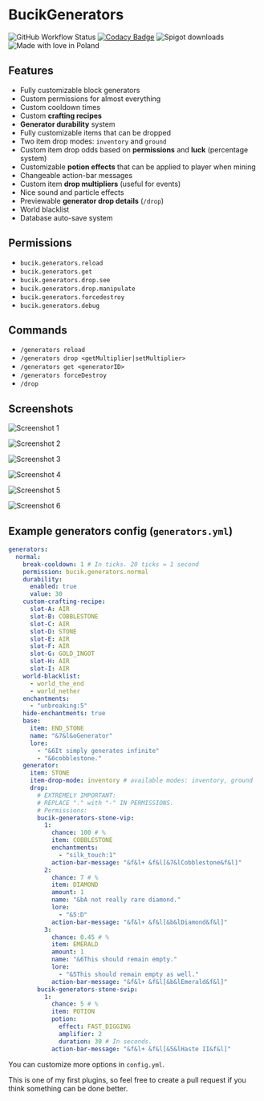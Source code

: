 # BucikGenerators

![GitHub Workflow Status](https://github.com/workonfire/BucikGenerators/workflows/Java%20CI%20with%20Maven/badge.svg)
[![Codacy Badge](https://app.codacy.com/project/badge/Grade/567c8bfa9c6b432f8b872fd59b6e7d90)](https://www.codacy.com/manual/workonfire/BucikGenerators?utm_source=github.com&amp;utm_medium=referral&amp;utm_content=workonfire/BucikGenerators&amp;utm_campaign=Badge_Grade)
![Spigot downloads](https://img.shields.io/spiget/downloads/80180)
![Made with love in Poland](https://madewithlove.now.sh/pl?heart=true)

## Features
- Fully customizable block generators
- Custom permissions for almost everything
- Custom cooldown times
- Custom **crafting recipes**
- **Generator durability** system
- Fully customizable items that can be dropped
- Two item drop modes: `inventory` and `ground`
- Custom item drop odds based on **permissions** and **luck** (percentage system)
- Customizable **potion effects** that can be applied to player when mining
- Changeable action-bar messages
- Custom item **drop multipliers** (useful for events)
- Nice sound and particle effects
- Previewable **generator drop details** (`/drop`)
- World blacklist
- Database auto-save system

## Permissions
- `bucik.generators.reload`
- `bucik.generators.get`
- `bucik.generators.drop.see`
- `bucik.generators.drop.manipulate`
- `bucik.generators.forcedestroy`
- `bucik.generators.debug`
  
## Commands
- `/generators reload`
- `/generators drop <getMultiplier|setMultiplier>`
- `/generators get <generatorID>`
- `/generators forceDestroy`
- `/drop`
  
## Screenshots
![Screenshot 1](https://i.imgur.com/XPQAbUr.png)

![Screenshot 2](https://i.imgur.com/QNcWJ8c.png)

![Screenshot 3](https://i.imgur.com/nI1UY74.png)

![Screenshot 4](https://i.imgur.com/jdAO19o.png)

![Screenshot 5](https://i.imgur.com/SCI4KyO.png)

![Screenshot 6](https://i.imgur.com/13ChMpe.png)

## Example generators config (`generators.yml`)
```yaml
generators:
  normal:
    break-cooldown: 1 # In ticks. 20 ticks = 1 second
    permission: bucik.generators.normal
    durability:
      enabled: true
      value: 30
    custom-crafting-recipe:
      slot-A: AIR
      slot-B: COBBLESTONE
      slot-C: AIR
      slot-D: STONE
      slot-E: AIR
      slot-F: AIR
      slot-G: GOLD_INGOT
      slot-H: AIR
      slot-I: AIR
    world-blacklist:
      - world_the_end
      - world_nether
    enchantments:
      - "unbreaking:5"
    hide-enchantments: true
    base:
      item: END_STONE
      name: "&7&l&oGenerator"
      lore:
        - "&6It simply generates infinite"
        - "&6cobblestone."
    generator:
      item: STONE
      item-drop-mode: inventory # available modes: inventory, ground
      drop:
        # EXTREMELY IMPORTANT:
        # REPLACE "." with "-" IN PERMISSIONS.
        # Permissions:
        bucik-generators-stone-vip:
          1:
            chance: 100 # %
            item: COBBLESTONE
            enchantments:
              - "silk_touch:1"
            action-bar-message: "&f&l+ &f&l[&7&lCobblestone&f&l]"
          2:
            chance: 7 # %
            item: DIAMOND
            amount: 1
            name: "&bA not really rare diamond."
            lore:
              - "&5:D"
            action-bar-message: "&f&l+ &f&l[&b&lDiamond&f&l]"
          3:
            chance: 0.45 # %
            item: EMERALD
            amount: 1
            name: "&6This should remain empty."
            lore:
              - "&5This should remain empty as well."
            action-bar-message: "&f&l+ &f&l[&b&lEmerald&f&l]"
        bucik-generators-stone-svip:
          1:
            chance: 5 # %
            item: POTION
            potion:
              effect: FAST_DIGGING
              amplifier: 2
              duration: 30 # In seconds.
            action-bar-message: "&f&l+ &f&l[&5&lHaste II&f&l]"
```
You can customize more options in `config.yml`.

This is one of my first plugins, so feel free to create a pull request if you think something can be done better.